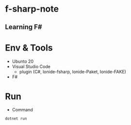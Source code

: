 # f-sharp-note
## Learning F#

# Env & Tools
  - Ubunto 20
  - Visual Studio Code 
    - plugin (C#, lonide-fsharp, lonide-Paket, lonide-FAKE)
  - F#
  
# Run
- Command

```
dotnet run
```
